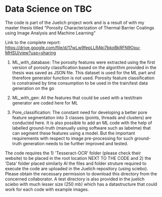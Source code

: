# Data Science on TBC

The code is part of the Juelich project work and is a result of with my master thesis titled "Porosity Characterization of Thermal Barrier Coatings using Image Analysis and Machine Learning"

Link to the complete report: https://drive.google.com/file/d/17wLw9fepLLRAki7bkoBkRFN9Oxu-MHSU/view?usp=sharing

1) ML_with_database: The porosity features were extracted using the first version of porosity classification based on the algorithm provided in the thesis was saved as JSON file. This dataset is used for the ML part and therefore generator function is not used. Porosity feature classification is constrained by time consumption to be used in the train/test data generation on the go

2) ML_with_gen: All the features that could be used with a test/train generator are coded here for ML

3) Pore_classification: The constant need for developing a better pore feature segmentation into 3 classes (points, threads and clusters) are conducted here. It is also possible to add an ML code with the help of labelled ground-truth (manually using software such as labelme) that can segment these features using a model. But the important requirements with respect to image pre-processing for such ground-truth generation needs to be further improved and tested.

The code requires the 1) 'Tesseract-OCR' folder (please check their website) to be placed in the root location NEXT TO THE CODE and 2) the 'Data' folder placed similarly
Al the files and folder struture required to execute the code are uploaded in the Juelich repository (using sciebo). Please obtain the necessary permission to download this directory from the concerned collaborator. A test directory is also provided in the juelich sciebo with much lesser size (250 mb) which has a datastructure that could work for each code with example images.


